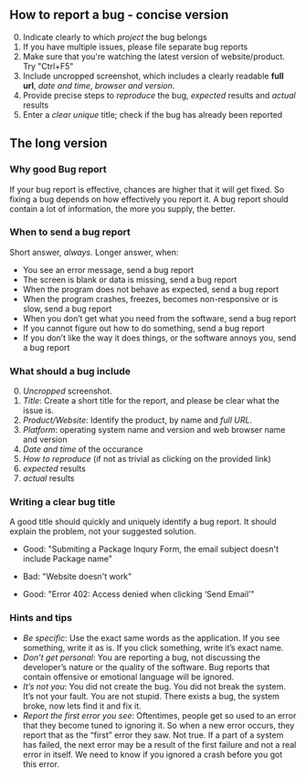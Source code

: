 ## How to report a bug - concise version
0. Indicate clearly to which *project* the bug belongs
1. If you have multiple issues, please file separate bug reports
2. Make sure that you're watching the latest version of website/product. Try "Ctrl+F5"
3. Include uncropped screenshot, which includes a clearly readable **full url**, *date and time*, *browser and version*.
4. Provide precise steps to *reproduce* the bug, *expected* results and *actual* results 
5. Enter a *clear unique* title; check if the bug has already been reported
## The long version
### Why good Bug report
If your bug report is effective, chances are higher that it will get fixed. So fixing a bug depends on how effectively you report it. A bug report should contain a lot of information, the more you supply, the better.
### When to send a bug report
Short answer, *always*. Longer answer, when:
- You see an error message, send a bug report
- The screen is blank or data is missing, send a bug report
- When the program does not behave as expected, send a bug report
- When the program crashes, freezes, becomes non-responsive or is slow, send a bug report
- When you don’t get what you need from the software, send a bug report
- If you cannot figure out how to do something, send a bug report
- If you don’t like the way it does things, or the software annoys you, send a bug report
### What should a bug include
0. *Uncropped* screenshot.
1. *Title*: Create a short title for the report, and please be clear what the issue is.
2. *Product/Website*:  Identify the product, by name and *full URL*.
3. *Platform*: operating system name and version and web browser name and version
4. *Date and time* of the occurance
5. *How to reproduce* (if not as trivial as clicking on the provided link)
6. *expected* results 
7. *actual* results 
### Writing a clear bug title
A good title should quickly and uniquely identify a bug report. It should explain the problem, not your suggested solution.
- Good: "Submiting a Package Inqury Form, the email subject doesn't include Package name"
- Bad: "Website doesn't work"

- Good: "Error 402: Access denied when clicking ‘Send Email’"
### Hints and tips
- *Be specific*: Use the exact same words as the application. If you see something, write it as is. If you click something, write it’s exact name.
- *Don’t get personal*: You are reporting a bug, not discussing the developer’s nature or the quality of the software. Bug reports that contain offensive or emotional language will be ignored. 
- *It’s not you*: You did not create the bug. You did not break the system. It’s not your fault. You are not stupid. There exists a bug, the system broke, now lets find it and fix it.
- *Report the first error you see*: Oftentimes, people get so used to an error that they become tuned to ignoring it. So when a new error occurs, they report that as the “first” error they saw. Not true. If a part of a system has failed, the next error may be a result of the first failure and not a real error in itself. We need to know if you ignored a crash before you got this error.
